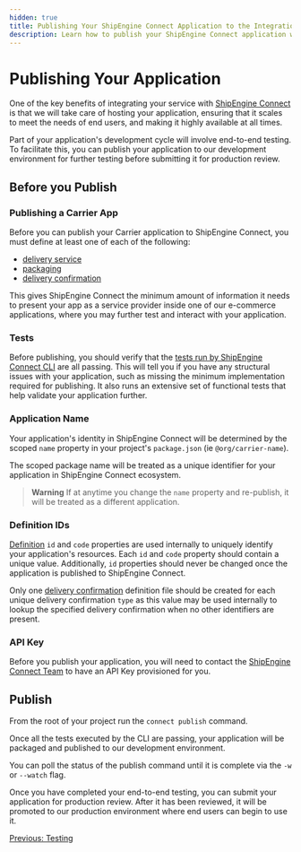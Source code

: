 ```yaml
---
hidden: true
title: Publishing Your ShipEngine Connect Application to the Integration Platform
description: Learn how to publish your ShipEngine Connect application with ShipEngine Connect CLI
---
```


Publishing Your Application
===========================

One of the key benefits of integrating your service with [ShipEngine Connect](./index.md) is that we will take care of hosting your application, ensuring that it scales to meet the
needs of end users, and making it highly available at all times.

Part of your application's development cycle will involve end-to-end testing. To facilitate this, you can publish your application to our development environment for further testing before submitting it for production review.

Before you Publish
------------------

### Publishing a Carrier App
Before you can publish your Carrier application to ShipEngine Connect, you must define at least one of each of the following:
- [delivery service](./reference/delivery-service.md)
- [packaging](./reference/packaging.md)
- [delivery confirmation](./reference/delivery-confirmation.md)

This gives ShipEngine Connect the minimum amount of information it needs to present your app as a service provider inside one of our e-commerce applications,
where you may further test and interact with your application.

### Tests
Before publishing, you should verify that the [tests run by ShipEngine Connect CLI](testing/index.md#automated-testing) are all passing. This will tell you if you have any structural
issues with your application, such as missing the minimum implementation required for publishing. It also runs an extensive set
of functional tests that help validate your application further.

### Application Name
Your application's identity in ShipEngine Connect will be determined by the scoped `name` property in your project's `package.json` (ie `@org/carrier-name`).

The scoped package name will be treated as a unique identifier for your application in ShipEngine Connect ecosystem.

> **Warning**
> If at anytime you change the `name` property and re-publish, it will be treated as a different application.


### Definition IDs

[Definition](structure.md#definitions) `id` and `code` properties are used internally to uniquely identify your application's resources.
Each `id` and `code` property should contain a unique value. Additionally, `id` properties should
never be changed once the application is published to ShipEngine Connect.

Only one [delivery confirmation](./reference/delivery-confirmation.md) definition file should be created for
each unique delivery confirmation `type` as this value may be used internally to lookup the specified delivery confirmation
when no other identifiers are present.




### API Key
Before you publish your application, you will need to contact the [ShipEngine Connect Team](mailto:lewis.zhang@shipstation.com) to have an API Key provisioned for you.


Publish
-------
From the root of your project run the `connect publish` command.

Once all the tests executed by the CLI are passing, your application will be packaged and published to our development environment.

You can poll the status of the publish command until it is complete via the `-w` or `--watch` flag.

Once you have completed your end-to-end testing, you can submit your application for production review. After it has been reviewed, it will be promoted to our production environment where
end users can begin to use it.

<div class="previous-next-nav">
  <a class="button button-small button-secondary" href="./testing/index.md">Previous: Testing</a>
</div>
